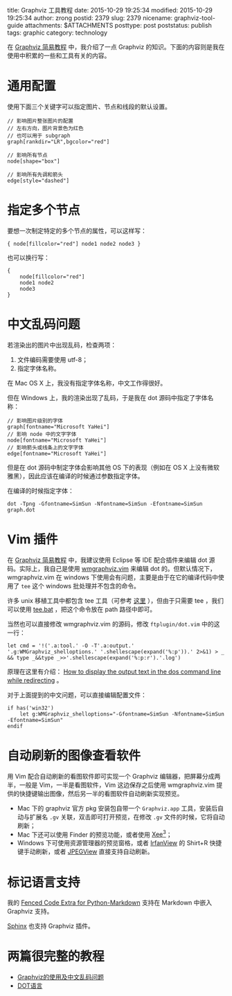 title: Graphviz 工具教程
date: 2015-10-29 19:25:34
modified: 2015-10-29 19:25:34
author: zrong
postid: 2379
slug: 2379
nicename: graphviz-tool-guide
attachments: $ATTACHMENTS
posttype: post
poststatus: publish
tags: graphic
category: technology

在 [Graphviz 简易教程][1] 中，我介绍了一点 Graphviz 的知识。下面的内容则是我在使用中积累的一些和工具有关的内容。 <!--more-->

# 通用配置

使用下面三个关键字可以指定图片、节点和线段的默认设置。

```
// 影响图片整张图片的配置
// 左右方向，图片背景色为红色
// 也可以用于 subgraph
graph[rankdir="LR",bgcolor="red"]

// 影响所有节点
node[shape="box"]

// 影响所有先调和箭头
edge[style="dashed"]
```

# 指定多个节点

要想一次制定特定的多个节点的属性，可以这样写：

```
{ node[fillcolor="red"] node1 node2 node3 }
```

也可以换行写：

```
{
	node[fillcolor="red"] 
	node1 node2
	node3 
}
```

# 中文乱码问题

若渲染出的图片中出现乱码，检查两项：

1. 文件编码需要使用 utf-8；
2. 指定字体名称。

在 Mac OS X 上，我没有指定字体名称，中文工作得很好。

但在 Windows 上，我的渲染出现了乱码，于是我在 dot 源码中指定了字体名称：

```
// 影响图片级别的字体
graph[fontname="Microsoft YaHei"]
// 影响 node 中的文字字体
node[fontname="Microsoft YaHei"]
// 影响箭头或线条上的文字字体
edge[fontname="Microsoft YaHei"]
```

但是在 dot 源码中制定字体会影响其他 OS 下的表现（例如在 OS X 上没有微软雅黑），因此应该在编译的时候通过参数指定字体。

在编译的时候指定字体：

    dot -Tpng -Gfontname=SimSun -Nfontname=SimSun -Efontname=SimSun graph.dot

# Vim 插件

在 [Graphviz 简易教程][4] 中，我建议使用 Eclipse 等 IDE 配合插件来编辑 dot 源码。实际上，我自己是使用 [wmgraphviz.vim][6] 来编辑 dot 的。但默认情况下，wmgraphviz.vim 在 windows 下使用会有问题，主要是由于在它的编译代码中使用了 `tee` 这个 windows 批处理并不包含的命令。

许多 unix 移植工具中都包含 tee 工具（可参考 [这里][13] ），但由于只需要 tee ，我们可以使用 [tee.bat][7] ，把这个命令放在 path 路径中即可。

当然也可以直接修改 wmgraphviz.vim 的源码，修改 `ftplugin/dot.vim` 中的这一行：

    let cmd = '!('.a:tool.' -O -T'.a:output.' '.g:WMGraphviz_shelloptions.' '.shellescape(expand('%:p')).' 2>&1) > _ && type _&&type _>>'.shellescape(expand('%:p:r').'.log')

原理在这里有介绍： [How to display the output text in the dos command line while redirecting][8] 。

对于上面提到的中文问题，可以直接编辑配置文件：


```vim
if has('win32')
    let g:WMGraphviz_shelloptions="-Gfontname=SimSun -Nfontname=SimSun -Efontname=SimSun"
endif
```

# 自动刷新的图像查看软件

用 Vim 配合自动刷新的看图软件即可实现一个 Graphviz 编辑器，把屏幕分成两半，一般是 Vim，一半是看图软件，Vim 这边保存之后使用 wmgraphviz.vim 提供的快捷键输出图像，然后另一半的看图软件自动刷新实现预览。

- Mac 下的 graphviz 官方 pkg 安装包自带一个 `Graphviz.app` 工具，安装后自动与扩展名 `.gv` 关联，双击即可打开预览，在修改 `.gv` 文件的时候，它将自动刷新；
- Mac 下还可以使用 Finder 的预览功能，或者使用 [Xee<sup>3</sup>][10]；
- Windows 下可使用资源管理器的预览窗格，或者 [IrfanView][11] 的 Shirt+R 快捷键手动刷新，或者 [JPEGView][9] 直接支持自动刷新。

# 标记语言支持

我的 [Fenced Code Extra for Python-Markdown][5] 支持在 Markdown 中嵌入 Graphviz 支持。

[Sphinx][12] 也支持 Graphviz 插件。

# 两篇很完整的教程

- [Graphviz的使用及中文乱码问题][2]
- [DOT语言][3]

[1]: http://zengrong.net/post/2294.htm
[2]: http://blog.csdn.net/xiajian2010/article/details/23748557
[3]: http://lesliezhu.github.io/public/dot-begin.html
[4]: http://zengrong.net/post/2294.htm#gui
[5]: http://zengrong.net/post/2320.htm#graphviz
[6]: https://github.com/wannesm/wmgraphviz.vim
[7]: http://www.robvanderwoude.com/unixports.php#TEE
[8]: http://stackoverflow.com/questions/7341929/how-to-display-the-ouput-text-in-the-dos-command-line-while-redirecting-the-outp
[9]: http://sourceforge.net/projects/jpegview/
[10]: http://xee.c3.cx/
[11]: http://www.irfanview.com/
[12]: http://sphinx-doc.org/ext/graphviz.html
[13]: http://zengrong.net/post/1577.htm
